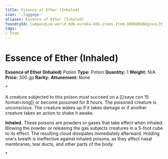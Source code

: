 ```yaml
---
title: Essence of Ether (Inhaled)
icon: ':luggage:'
aliases: Essence of Ether (Inhaled)
foundryId: Compendium.world.ddb-eureka-ddb-items.Item.GN96QKbBXgxsoL3t
tags:
- Item
---
```


# Essence of Ether (Inhaled)

**Essence of Ether (Inhaled)**
_Potion_
**Type:** Potion
**Quantity:** 1
**Weight:** N/A
**Price:** 300 gp
**Rarity:** 
**Attunement:** None

*<p>A creature subjected to this poison must succeed on a [[/save con 15 format=long]] or become poisoned for 8 hours. The poisoned creature is unconscious. The creature wakes up if it takes damage or if another creature takes an action to shake it awake.

**Inhaled.** These poisons are powders or gases that take effect when inhaled. Blowing the powder or releasing the gas subjects creatures in a 5-foot cube to its effect. The resulting cloud dissipates immediately afterward. Holding one's breath is ineffective against inhaled poisons, as they affect nasal membranes, tear ducts, and other parts of the body.</p>*
